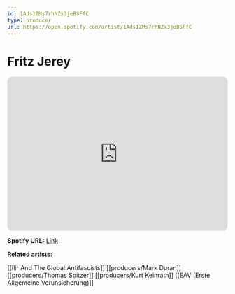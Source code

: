 ```yaml
---
id: 1Ads1ZMs7rhNZx3jeBSFfC
type: producer
url: https://open.spotify.com/artist/1Ads1ZMs7rhNZx3jeBSFfC
---
```

# Fritz Jerey

<iframe style="border-radius:12px" src="https://open.spotify.com/embed/artist/1Ads1ZMs7rhNZx3jeBSFfC" width="100%" height="352" frameBorder="0" allowfullscreen="" allow="autoplay; clipboard-write; encrypted-media; fullscreen; picture-in-picture" loading="lazy"></iframe>

**Spotify URL:** [Link](https://open.spotify.com/artist/1Ads1ZMs7rhNZx3jeBSFfC)

**Related artists:**

[[Ilir And The Global Antifascists]]
[[producers/Mark Duran]]
[[producers/Thomas Spitzer]]
[[producers/Kurt Keinrath]]
[[EAV (Erste Allgemeine Verunsicherung)]]
